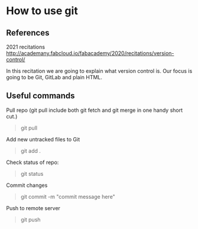 # How to use git


## References

2021 recitations
http://academany.fabcloud.io/fabacademy/2020/recitations/version-control/

In this recitation we are going to explain what version control is. Our focus is going to be Git, GitLab and plain HTML.

## Useful commands


Pull repo
(git pull include both git fetch and git merge in one handy short cut.) 

> git pull


Add new untracked files to Git

> git add .

Check status of repo:

> git status

Commit  changes

> git commit -m "commit message here"


Push to remote server

> git push
